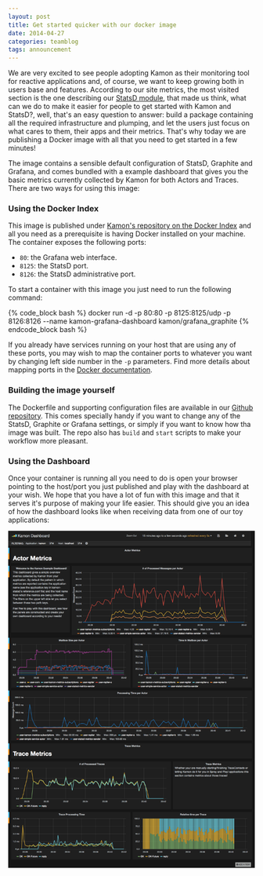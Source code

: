 ```yaml
---
layout: post
title: Get started quicker with our docker image
date: 2014-04-27
categories: teamblog
tags: announcement
---
```


We are very excited to see people adopting Kamon as their monitoring tool for reactive applications and, of course, we
want to keep growing both in users base and features. According to our site metrics, the most visited section is the one
describing our [StatsD module], that made us think, what can we do to make it easier for people to get started
with Kamon and StatsD?, well, that's an easy question to answer: build a package containing all the required
infrastructure and plumping, and let the users just focus on what cares to them, their apps and their metrics. That's
why today we are publishing a Docker image with all that you need to get started in a few minutes!


The image contains a sensible default configuration of StatsD, Graphite and Grafana, and comes bundled with a example
dashboard that gives you the basic metrics currently collected by Kamon for both Actors and Traces. There are two ways
for using this image:


### Using the Docker Index ###

This image is published under [Kamon's repository on the Docker Index](https://index.docker.io/u/kamon/) and all you
need as a prerequisite is having Docker installed on your machine. The container exposes the following ports:

- `80`: the Grafana web interface.
- `8125`: the StatsD port.
- `8126`: the StatsD administrative port.

To start a container with this image you just need to run the following command:

{% code_block bash %}
docker run -d -p 80:80 -p 8125:8125/udp -p 8126:8126 --name kamon-grafana-dashboard kamon/grafana_graphite
{% endcode_block bash %}

If you already have services running on your host that are using any of these ports, you may wish to map the container
ports to whatever you want by changing left side number in the `-p` parameters. Find more details about mapping ports
in the [Docker documentation](http://docs.docker.io/use/port_redirection/#port-redirection).


### Building the image yourself ###

The Dockerfile and supporting configuration files are available in our [Github repository](https://github.com/kamon-io/docker-grafana-graphite).
This comes specially handy if you want to change any of the StatsD, Graphite or Grafana settings, or simply if you want
to know how tha image was built. The repo also has `build` and `start` scripts to make your workflow more pleasant.


### Using the Dashboard ###

Once your container is running all you need to do is open your browser pointing to the host/port you just published and
play with the dashboard at your wish. We hope that you have a lot of fun with this image and that it serves it's
purpose of making your life easier. This should give you an idea of how the dashboard looks like when receiving data
from one of our toy applications:

<img class="img-responsive" src="/assets/img/kamon-statsd-grafana.png">


[StatsD module]: /backends/statsd/
